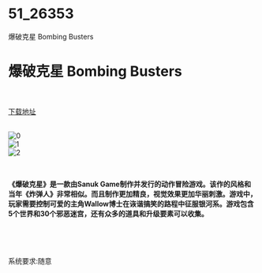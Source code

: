 # 51_26353
爆破克星 Bombing Busters
# 爆破克星 Bombing Busters
 <br/></br>
[下载地址](https://www.switch520.cc/article/26353 "下载地址")
<br/></br>

<p><img src="https://www.helloimg.com/images/2022/01/14/GDoeBD.jpg" alt="0" border="0"><br>
<img src="https://www.helloimg.com/images/2022/01/14/GDoqtS.jpg" alt="1" border="0"><br>
<img src="https://www.helloimg.com/images/2022/01/14/GDoxwC.jpg" alt="2" border="0"></p>
<p>&nbsp;</p>
<p><strong>《爆破克星》是一款由Sanuk Game制作并发行的动作冒险游戏。该作的风格和当年《炸弹人》非常相似。而且制作更加精良，视觉效果更加华丽刺激。游戏中，玩家需要控制可爱的主角Wallow博士在诙谐搞笑的路程中征服银河系。游戏包含5个世界和30个邪恶迷宫，还有众多的道具和升级要素可以收集。</strong></p>
<p>&nbsp;</p>
<p>&nbsp;</p>
<p>系统要求:随意</p>



